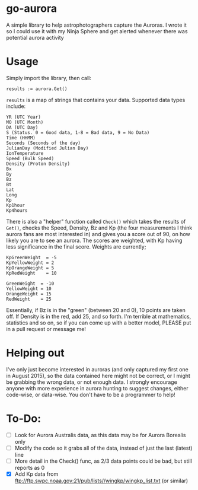 go-aurora
=========

A simple library to help astrophotographers capture the Auroras. I wrote it so I could use it with my Ninja Sphere and get alerted whenever there was potential aurora activity

Usage
=====

Simply import the library, then call:

    results := aurora.Get()

`results` is a map of strings that contains your data. Supported data types include:

    YR (UTC Year)
    MO (UTC Month)
    DA (UTC Day)
    S (Status. 0 = Good data, 1-8 = Bad data, 9 = No Data)
    Time (HHMM)
    Seconds (Seconds of the day)
    JulianDay (Modified Julian Day)
    IonTemperature
    Speed (Bulk Speed)
    Density (Proton Density)
    Bx
    By
    Bz
    Bt
    Lat
    Long
    Kp
    Kp1hour
    Kp4hours

There is also a "helper" function called `Check()` which takes the results of `Get()`, checks the Speed, Density, Bz and Kp (the four measurements I think aurora fans are most interested in) and gives you a score out of 90, on how likely you are to see an aurora. The scores are weighted, with Kp having less significance in the final score. Weights are currently;

    KpGreenWeight  = -5
    KpYellowWeight = 2
    KpOrangeWeight = 5
    KpRedWeight    = 10

    GreenWeight  = -10
    YellowWeight = 10
    OrangeWeight = 15
    RedWeight    = 25

Essentially, if Bz is in the "green" (between 20 and 0), 10 points are taken off. If Density is in the red, add 25, and so forth. I'm terrible at mathematics, statistics and so on, so if you can come up with a better model, PLEASE put in a pull request or message me!

Helping out
===========

I've only just become interested in auroras (and only captured my first one in August 2015), so the data contained here might not be correct, or I might be grabbing the wrong data, or not enough data. I strongly encourage anyone with more experience in aurora hunting to suggest changes, either code-wise, or data-wise. You don't have to be a programmer to help!

To-Do:
======

- [ ] Look for Aurora Australis data, as this data may be for Aurora Borealis only
- [ ] Modify the code so it grabs all of the data, instead of just the last (latest) line
- [ ] More detail in the Check() func, as 2/3 data points could be bad, but still reports as 0
- [x] Add Kp data from ftp://ftp.swpc.noaa.gov:21/pub/lists//wingkp/wingkp_list.txt (or similar)
